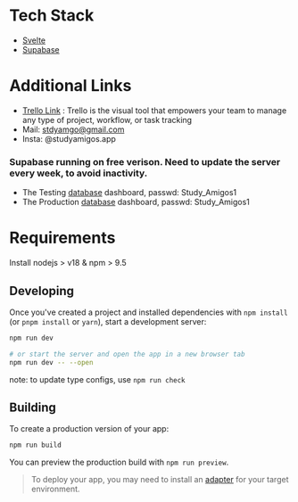 # Tech Stack
- [Svelte](https://kit.svelte.dev/docs/introduction)
- [Supabase](https://supabase.com/docs)

# Additional Links
- [Trello Link](https://trello.com/b/3zI4KFo8/stdyamgo) : Trello is the visual tool that empowers your team to manage any type of project, workflow, or task tracking
 - Mail: stdyamgo@gmail.com
 - Insta: @studyamigos.app 
### Supabase running on free verison. Need to update the server every week, to avoid inactivity.
 - The Testing [database](https://supabase.com/dashboard/project/ffdswhcoagataienlrui) dashboard, passwd: Study_Amigos1
 - The Production [database](https://supabase.com/dashboard/project/mqbetpysfphhjpvbyxgq) dashboard, passwd: Study_Amigos1

# Requirements
Install nodejs > v18 & npm > 9.5

## Developing
Once you've created a project and installed dependencies with `npm install` (or `pnpm install` or `yarn`), start a development server:
```bash
npm run dev

# or start the server and open the app in a new browser tab
npm run dev -- --open
```
note: to update type configs, use `npm run check`


## Building

To create a production version of your app:

```bash
npm run build
```

You can preview the production build with `npm run preview`.

> To deploy your app, you may need to install an [adapter](https://kit.svelte.dev/docs/adapters) for your target environment.
